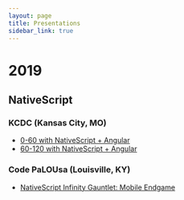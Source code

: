 ```yaml
---
layout: page
title: Presentations
sidebar_link: true
---
```



# 2019

## NativeScript

### KCDC (Kansas City, MO)

* <a href="https://tylerablake.github.io/nativescript-intro/">0-60 with NativeScript + Angular</a>
* <a href="https://tylerablake.github.io/nativescript-intermediate/">60-120 with NativeScript + Angular</a>

### Code PaLOUsa (Louisville, KY)

* <a href="https://tylerablake.github.io/nativescript-infinity-gauntlet/">NativeScript Infinity Gauntlet: Mobile Endgame</a>